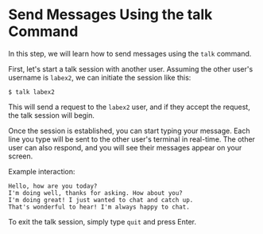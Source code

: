 # Send Messages Using the talk Command

In this step, we will learn how to send messages using the `talk` command.

First, let's start a talk session with another user. Assuming the other user's username is `labex2`, we can initiate the session like this:

```
$ talk labex2
```

This will send a request to the `labex2` user, and if they accept the request, the talk session will begin.

Once the session is established, you can start typing your message. Each line you type will be sent to the other user's terminal in real-time. The other user can also respond, and you will see their messages appear on your screen.

Example interaction:

```
Hello, how are you today?
I'm doing well, thanks for asking. How about you?
I'm doing great! I just wanted to chat and catch up.
That's wonderful to hear! I'm always happy to chat.
```

To exit the talk session, simply type `quit` and press Enter.
